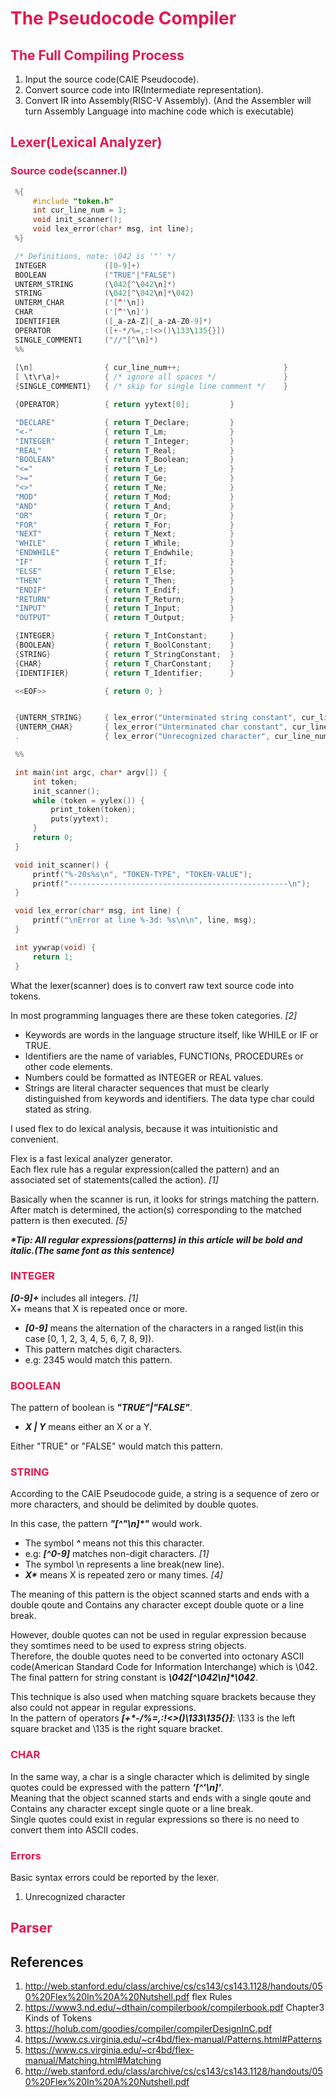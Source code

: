 <meta name="viewport" content="width=device-width, initial-scale=1">
<link rel="stylesheet" href="github-markdown.css">
<link href="https://cdn.bootcss.com/highlight.js/9.6.0/styles/atelier-lakeside-dark.min.css" rel="stylesheet"/>

<script src="https://cdn.bootcss.com/highlight.js/9.11.0/highlight.min.js"></script>
<script>hljs.initHighlightingOnLoad();</script>
<script src="https://cdn.bootcss.com/highlightjs-line-numbers.js/1.1.0/highlightjs-line-numbers.min.js"></script>
<script>hljs.initLineNumbersOnLoad();</script>


<h1 style="color: #E21951; font-weight: bold">The Pseudocode Compiler</h1>

<h2 style="color: #E21951; font-weight: bold">The Full Compiling Process</h2>

1. Input the source code(CAIE Pseudocode).  
2. Convert source code into IR(Intermediate representation).  
3. Convert IR into Assembly(RISC-V Assembly).
(And the Assembler will turn Assembly Language into machine code which is executable)  

<h2 style="color: #E21951; font-weight: bold">Lexer(Lexical Analyzer)</h2>

<h3 style="color: #E21951">Source code(scanner.l)</h3>


```c
 %{
     #include "token.h"
     int cur_line_num = 1;
     void init_scanner();
     void lex_error(char* msg, int line);
 %}

 /* Definitions, note: \042 is '"' */
 INTEGER             ([0-9]+)
 BOOLEAN             ("TRUE"|"FALSE")
 UNTERM_STRING       (\042[^\042\n]*)
 STRING              (\042[^\042\n]*\042)
 UNTERM_CHAR         ('[^'\n])
 CHAR                ('[^'\n]')
 IDENTIFIER          ([_a-zA-Z][_a-zA-Z0-9]*)
 OPERATOR            ([+-*/%=,:!<>()\133\135{}])
 SINGLE_COMMENT1     ("//"[^\n]*)
 %%
 
 [\n]                { cur_line_num++;                       }
 [ \t\r\a]+          { /* ignore all spaces */               }
 {SINGLE_COMMENT1}   { /* skip for single line comment */    }

 {OPERATOR}          { return yytext[0];         }   

 "DECLARE"           { return T_Declare;         }
 "<-"                { return T_Lm;              }
 "INTEGER"           { return T_Integer;         }
 "REAL"              { return T_Real;            }
 "BOOLEAN"           { return T_Boolean;         }
 "<="                { return T_Le;              }
 ">="                { return T_Ge;              }
 "<>"                { return T_Ne;              }
 "MOD"               { return T_Mod;             }
 "AND"               { return T_And;             }
 "OR"                { return T_Or;              }
 "FOR"               { return T_For;             }
 "NEXT"              { return T_Next;            }
 "WHILE"             { return T_While;           }
 "ENDWHILE"          { return T_Endwhile;        }
 "IF"                { return T_If;              }
 "ELSE"              { return T_Else;            }
 "THEN"              { return T_Then;            }
 "ENDIF"             { return T_Endif;           }
 "RETURN"            { return T_Return;          }
 "INPUT"             { return T_Input;           }
 "OUTPUT"            { return T_Output;          }

 {INTEGER}           { return T_IntConstant;     }
 {BOOLEAN}           { return T_BoolConstant;    }
 {STRING}            { return T_StringConstant;  }
 {CHAR}              { return T_CharConstant;    }
 {IDENTIFIER}        { return T_Identifier;      }

 <<EOF>>             { return 0; }


 {UNTERM_STRING}     { lex_error("Unterminated string constant", cur_line_num);  }
 {UNTERM_CHAR}       { lex_error("Unterminated char constant", cur_line_num);    }
 .                   { lex_error("Unrecognized character", cur_line_num);        }

 %%

 int main(int argc, char* argv[]) {
     int token;
     init_scanner();
     while (token = yylex()) {
         print_token(token);
         puts(yytext);
     }
     return 0;
 }

 void init_scanner() {
     printf("%-20s%s\n", "TOKEN-TYPE", "TOKEN-VALUE");
     printf("-------------------------------------------------\n");
 }

 void lex_error(char* msg, int line) {
     printf("\nError at line %-3d: %s\n\n", line, msg);
 }

 int yywrap(void) {
     return 1;
 }
```

What the lexer(scanner) does is to convert raw text source code into tokens.  

In most programming languages there are these token categories. *[2]*
- Keywords are words in the language structure itself, like WHILE or IF or TRUE.
- Identifiers are the name of variables, FUNCTIONs, PROCEDUREs or other code elements.
- Numbers could be formatted as INTEGER or REAL values.
- Strings are literal character sequences that must be clearly distinguished from keywords and identifiers. The data type char could stated as string.

I used flex to do lexical analysis, because it was intuitionistic and convenient.

Flex is a fast lexical analyzer generator.   
Each flex rule has a regular expression(called the pattern) and an associated set of statements(called the action). *[1]*  

Basically when the scanner is run, it looks for strings matching the pattern. After match is determined, the action(s) corresponding to the matched pattern is then executed. *[5]*  

___*Tip: All regular expressions(patterns) in this article will be bold and italic.(The same font as this sentence)___

<h3 style="color: #E21951">INTEGER</h3>

___[0-9]+___ includes all integers. *[1]*  
X+ means that X is repeated once or more.  
- ___[0-9]___ means the alternation of the characters in a ranged list(in this case [0, 1, 2, 3, 4, 5, 6, 7, 8, 9]).  
- This pattern matches digit characters.  
- e.g: 2345 would match this pattern.

<h3 style="color: #E21951">BOOLEAN</h3>

The pattern of boolean is ___"TRUE"\|"FALSE"___.  
- ___X \| Y___ means either an X or a Y.  

Either "TRUE" or "FALSE" would match this pattern.


<h3 style="color: #E21951">STRING</h3>

According to the CAIE Pseudocode guide, a string is a sequence of zero or more characters, and should be delimited by double quotes.  

In this case, the pattern ___"[^"\n]*"___ would work.  
- The symbol ___^___ means not this this character.  
- e.g: ___[^0-9]___ matches non-digit characters. *[1]*  
- The symbol \n represents a line break(new line).  
- ___X*___ means X is repeated zero or many times. *[4]*  

The meaning of this pattern is the object scanned starts and ends with a double qoute and Contains any character except double quote or a line break.  

However, double quotes can not be used in regular expression because they somtimes need to be used to express string objects.  
Therefore, the double quotes need to be converted into octonary ASCII code(American Standard Code for Information Interchange) which is \042.  
The final pattern for string constant is ___\042[^\042\n]*\042___.  

This technique is also used when matching square brackets because they also could not appear in regular expressions.  
In the pattern of operators ___[+*-/%=,:!<>()\133\135{}]___: \133 is the left square bracket and \135 is the right square bracket.  

<h3 style="color: #E21951">CHAR</h3>

In the same way, a char is a single character which is delimited by single quotes could be expressed with the pattern ___'[^'\n]'___.  
Meaning that the object scanned starts and ends with a single qoute and Contains any character except single quote or a line break.  
Single quotes could exist in regular expressions so there is no need to convert them into ASCII codes.  

<h3 style="color: #E21951">Errors</h3>

Basic syntax errors could be reported by the lexer.  
1. Unrecognized character 

<h2 style="color: #E21951; font-weight: bold">Parser</h2>

## __References__
1. http://web.stanford.edu/class/archive/cs/cs143/cs143.1128/handouts/050%20Flex%20In%20A%20Nutshell.pdf flex Rules  
2. https://www3.nd.edu/~dthain/compilerbook/compilerbook.pdf Chapter3 Kinds of Tokens  
3. https://holub.com/goodies/compiler/compilerDesignInC.pdf  
4. https://www.cs.virginia.edu/~cr4bd/flex-manual/Patterns.html#Patterns
5. https://www.cs.virginia.edu/~cr4bd/flex-manual/Matching.html#Matching
6. http://web.stanford.edu/class/archive/cs/cs143/cs143.1128/handouts/050%20Flex%20In%20A%20Nutshell.pdf 
